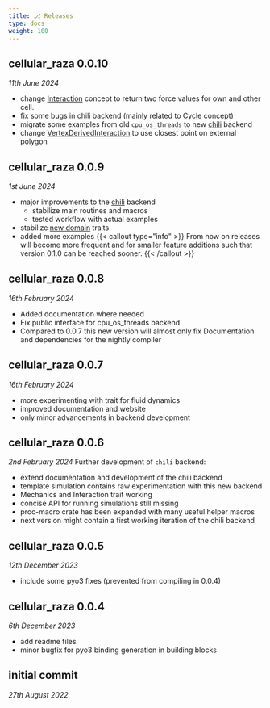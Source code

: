 ```yaml
---
title: ⎇ Releases
type: docs
weight: 100
---
```


## cellular_raza 0.0.10
_11th June 2024_
- change [Interaction](/internals/concepts/cell/interaction) concept to return two force values for
  own and other cell.
- fix some bugs in [chili](/internals/backends/chili) backend (mainly related to
  [Cycle](/internals/concepts/cell/cycle) concept)
- migrate some examples from old `cpu_os_threads` to new [chili](/internals/backends/chili) backend
- change [VertexDerivedInteraction](/docs/cellular_raza_building_blocks/struct.VertexDerivedInteraction.html)
  to use closest point on external polygon

## cellular_raza 0.0.9
_1st June 2024_
- major improvements to the [chili](/internals/backends/chili) backend
    - stabilize main routines and macros
    - tested workflow with actual examples
- stabilize [new domain](/docs/cellular_raza_concepts/domain_new) traits
- added more examples
{{< callout type="info" >}}
From now on releases will become more frequent and for smaller feature additions such that version
0.1.0 can be reached sooner.
{{< /callout >}}

## cellular_raza 0.0.8
_16th February 2024_
- Added documentation where needed
- Fix public interface for cpu_os_threads backend
- Compared to 0.0.7 this new version will almost only fix Documentation and dependencies for the nightly compiler

## cellular_raza 0.0.7
_16th February 2024_
- more experimenting with trait for fluid dynamics
- improved documentation and website
- only minor advancements in backend development

## cellular_raza 0.0.6
_2nd February 2024_
Further development of `chili` backend:
- extend documentation and development of the chili backend
- template simulation contains raw experimentation with this new backend
- Mechanics and Interaction trait working
- concise API for running simulations still missing
- proc-macro crate has been expanded with many useful helper macros
- next version might contain a first working iteration of the chili backend

## cellular_raza 0.0.5
_12th December 2023_
- include some pyo3 fixes (prevented from compiling in 0.0.4)

## cellular_raza 0.0.4
_6th December 2023_
- add readme files
- minor bugfix for pyo3 binding generation in building blocks

## initial commit
_27th August 2022_
